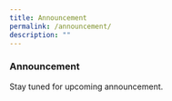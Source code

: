 ```yaml
---
title: Announcement
permalink: /announcement/
description: ""
---
```

### Announcement

Stay tuned for upcoming announcement.
